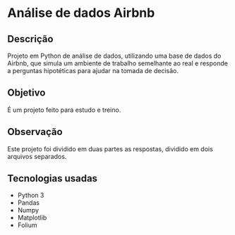 # Análise de dados Airbnb

## Descrição

Projeto em Python de análise de dados, utilizando uma base de dados do Airbnb, que simula um ambiente de trabalho semelhante ao real e responde a perguntas hipotéticas para ajudar na tomada de decisão.

## Objetivo

É um projeto feito para estudo e treino. 

## Observação

Este projeto foi dividido em duas partes as respostas, dividido em dois arquivos separados.

## Tecnologias usadas

* Python 3
* Pandas
* Numpy
* Matplotlib
* Folium

